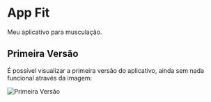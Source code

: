 # App Fit

Meu aplicativo para musculação.

## Primeira Versão

É possível visualizar a primeira versão do aplicativo, ainda sem nada funcional através da imagem:

![Primeira Versão](https://github.com/lilianeascosta/DIO_studies/blob/main/assets/primeira-vers%C3%A3o.png](https://github.com/lilianeascosta/DIO_studies/blob/main/assets/primeira-vers%C3%A3o.png)https://github.com/lilianeascosta/DIO_studies/blob/main/assets/primeira-vers%C3%A3o.png)
